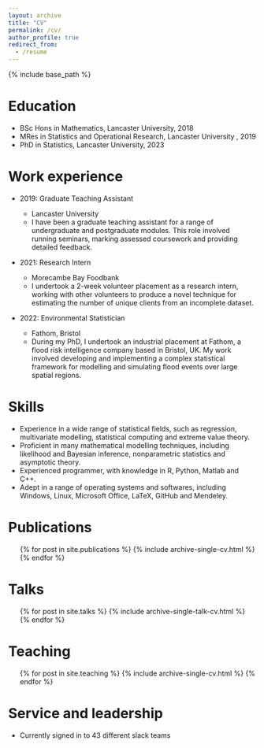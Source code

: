 ```yaml
---
layout: archive
title: "CV"
permalink: /cv/
author_profile: true
redirect_from:
  - /resume
---
```


{% include base_path %}

Education
======
* BSc Hons in Mathematics, Lancaster University, 2018
* MRes in Statistics and Operational Research, Lancaster University , 2019
* PhD in Statistics, Lancaster University, 2023 

Work experience
======
* 2019: Graduate Teaching Assistant
  * Lancaster University 
  * I have been a graduate teaching assistant for a range of undergraduate and postgraduate modules. This role involved running seminars, marking assessed coursework and providing detailed feedback.

* 2021: Research Intern
  * Morecambe Bay Foodbank
  * I undertook a 2-week volunteer placement as a research intern, working with other volunteers to produce a novel technique for estimating the number of unique clients from an incomplete dataset.

* 2022: Environmental Statistician
  * Fathom, Bristol
  * During my PhD, I undertook an industrial placement at Fathom, a flood risk intelligence company based in Bristol, UK. My work involved developing and implementing a complex statistical framework for modelling and simulating flood events over large spatial regions.
  
Skills
======
* Experience in a wide range of statistical fields, such as regression, multivariate modelling, statistical computing and extreme value theory.
* Proficient in many mathematical modelling techniques, including likelihood and Bayesian inference, nonparametric statistics and asymptotic theory.
* Experienced programmer, with knowledge in R, Python, Matlab and C++.
* Adept in a range of operating systems and softwares, including Windows, Linux, Microsoft Office, LaTeX, GitHub and Mendeley.

Publications
======
  <ul>{% for post in site.publications %}
    {% include archive-single-cv.html %}
  {% endfor %}</ul>
  
Talks
======
  <ul>{% for post in site.talks %}
    {% include archive-single-talk-cv.html %}
  {% endfor %}</ul>
  
Teaching
======
  <ul>{% for post in site.teaching %}
    {% include archive-single-cv.html %}
  {% endfor %}</ul>
  
Service and leadership
======
* Currently signed in to 43 different slack teams
